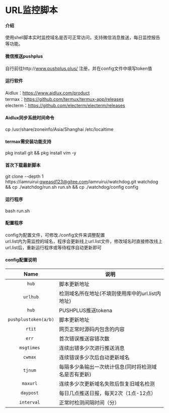 # URL监控脚本

#### 介绍
使用shell脚本实时监控域名是否可正常访问，支持微信消息推送，每日监控报告等功能。

#### 微信推送pushplus

自行前往http://www.pushplus.plus/ 注册，并在config文件中填写token值

#### 运行软件

Aidlux：https://www.aidlux.com/product<br />
termax：https://github.com/termux/termux-app/releases<br />
electerm：https://github.com/electerm/electerm/releases

#### Aidlux同步系统时间命令

cp /usr/share/zoneinfo/Asia/Shanghai /etc/localtime

#### termax需安装功能支持

pkg install git && pkg install vim -y

#### 首次下载最新脚本

git clone --depth 1 https://iamruirui:qweasd123@gitee.com/iamruirui/watchdog.git watchdog && cp ./watchdog/run.sh run.sh && cp ./watchdog/config config

#### 运行程序

bash run.sh

#### 配置程序

config为配置文件，可修改./config文件来调整配置<br />
url.list内为需监控的域名，程序会更新线上url.list文件，修改域名时直接修改线上url.list后，重新运行程序或等待程序自动更新即可

#### config配置说明

|        Name       | 说明                                                         |
| :---------------: | ------------------------------------------------------------ |
| `hub` | 脚本更新地址 |
| `urlhub` | 检测域名所在地址(不填则使用库中的url.list内地址) |
| `hub` | PUSHPLUS推送tokena |
| `pushplustoken(a/b)` | 脚本更新地址 |
| `rtit` | 网页正常时源码内包含的内容 |
| `err ` | 首次错误推送容错次数 |
| `msgtimes ` | 连续出错多少次进行推送消息 |
| `cwmax ` | 连续错误多少次后自动更新域名 |
| `tjnum ` | 每隔多少条输出一次统计信息(同时将检测域名是否有更新) |
| `maxurl ` | 连续多少次更新域名失败后恢复旧域名检测 |
| `daypost ` | 每日几点推送日报，每天2次（1点-12点） |
| `interval ` | 正常时检测间隔时间（分） |